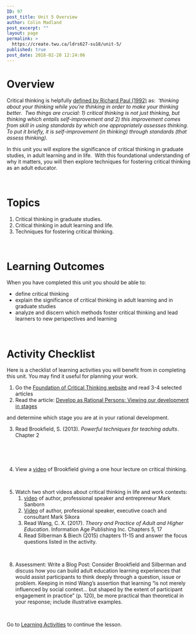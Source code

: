```yaml
---
ID: 97
post_title: Unit 5 Overview
author: Colin Madland
post_excerpt: ""
layout: page
permalink: >
  https://create.twu.ca/ldrs627-su18/unit-5/
published: true
post_date: 2018-02-20 12:24:06
---
```

<h1>Overview</h1>
Critical thinking is helpfully <a href="http://www.criticalthinking.org/pages/critical-thinking-basic-questions-amp-answers/409">defined by Richard Paul (1992)</a> as:  ‘<em>thinking about your thinking while you’re thinking in order to make your thinking better.  Two things are crucial: </em><em>1)</em><em> critical thinking is not just thinking, but thinking which entails self-improvement and 2) this improvement comes from skill in using standards by which one appropriately assesses thinking. To put it briefly, it is self-improvement (in thinking) through standards (that assess thinking).</em>

In this unit you will explore the significance of critical thinking in graduate studies, in adult learning and in life.  With this foundational understanding of why it matters, you will then explore techniques for fostering critical thinking as an adult educator.

&nbsp;
<h1>Topics</h1>
<ol>
 	<li>Critical thinking in graduate studies.</li>
 	<li>Critical thinking in adult learning and life.</li>
 	<li>Techniques for fostering critical thinking.</li>
</ol>
<strong> </strong>
<h1>Learning Outcomes</h1>
When you have completed this unit you should be able to:
<ul>
 	<li>define critical thinking</li>
 	<li>explain the significance of critical thinking in adult learning and in graduate studies</li>
 	<li>analyze and discern which methods foster critical thinking and lead learners to new perspectives and learning</li>
</ul>
<strong> </strong>
<h1>Activity Checklist</h1>
Here is a checklist of learning activities you will benefit from in completing this unit. You may find it useful for planning your work.
<ol>
 	<li>Go the <a href="http://www.criticalthinking.org/pages/college-and-university-students/799">Foundation of Critical Thinking website</a> and read 3-4 selected articles</li>
 	<li>Read the article: <a href="http://www.criticalthinking.org/pages/developing-as-rational-persons-viewing-our-development-in-stages/518">Develop as Rational Persons: Viewing our development in stages</a></li>
</ol>
and determine which stage you are at in your rational development.
<ol start="3">
 	<li>Read Brookfield, S. (2013). <em>Powerful techniques for teaching adults</em>. Chapter 2</li>
</ol>
&nbsp;

<strong> </strong>
<ol start="4">
 	<li>View a <a href="http://youtu.be/Y8umk4w8kB8%20%20Critical%20Thinking">video</a> of Brookfield giving a one hour lecture on critical thinking.</li>
</ol>
&nbsp;
<ol start="5">
 	<li>Watch two short videos about critical thinking in life and work contexts:
<ol>
 	<li><a href="https://youtu.be/2yEZHXgQKsM">video</a> of author, professional speaker and entrepreneur Mark Sanborn</li>
 	<li><a href="https://www.youtube.com/watch?v=QTWc-JLh3Fw&amp;feature=youtu.be">Video</a> of author, professional speaker, executive coach and consultant Mark Sikora</li>
 	<li>Read Wang, C. X. (2017). <em>Theory and Practice of Adult and Higher Education</em>. Information Age Publishing Inc. Chapters 5, 17</li>
 	<li>Read Silberman &amp; Biech (2015) chapters 11-15 and answer the focus questions listed in the activity.</li>
</ol>
</li>
</ol>
&nbsp;
<ol start="8">
 	<li>Assessment: Write a Blog Post: Consider Brookfield and Silberman and discuss how you can build adult education learning experiences that would assist participants to think deeply through a question, issue or problem. Keeping in mind Wang’s assertion that learning “is not merely influenced by social context… but shaped by the extent of participant engagement in practice” (p. 120), be more practical than theoretical in your response; include illustrative examples.</li>
</ol>
&nbsp;

Go to <a href="https://create.twu.ca/ldrs627-su18/unit-5-topic-1/">Learning Activities</a> to continue the lesson.